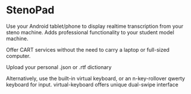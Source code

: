 StenoPad
========

Use your Android tablet/phone to display realtime transcription from your steno machine.
Adds professional functionality to your student model machine.

Offer CART services without the need to carry a laptop or full-sized computer.

Upload your personal .json or .rtf dictionary

Alternatively, use the built-in virtual keyboard, or an n-key-rollover qwerty keyboard for input.
virtual-keyboard offers unique dual-swipe interface


